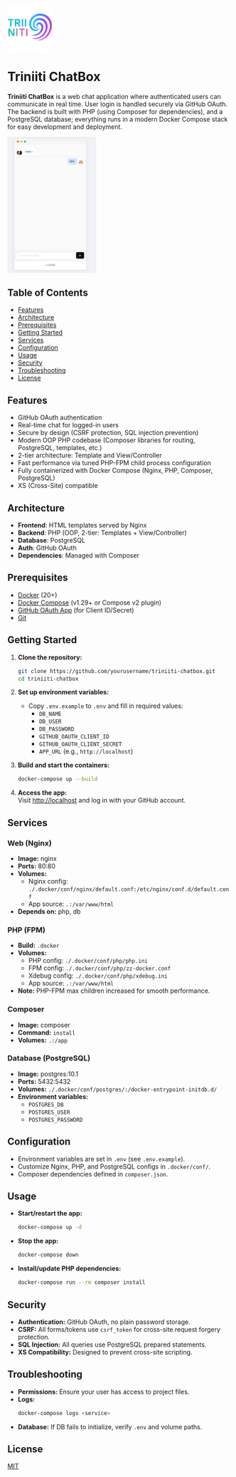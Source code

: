 <img src="public/assets/img/logo_light.png" alt="Project Logo" width="100"/>


# Triniiti ChatBox

**Triniiti ChatBox** is a web chat application where authenticated users can communicate in real time. User login is handled securely via GitHub OAuth. The backend is built with PHP (using Composer for dependencies), and a PostgreSQL database; everything runs in a modern Docker Compose stack for easy development and deployment.

<img src="public/assets/img/chat.png" alt="Project Logo" width="200"/>

## Table of Contents

- [Features](#features)
- [Architecture](#architecture)
- [Prerequisites](#prerequisites)
- [Getting Started](#getting-started)
- [Services](#services)
- [Configuration](#configuration)
- [Usage](#usage)
- [Security](#security)
- [Troubleshooting](#troubleshooting)
- [License](#license)

## Features

- GitHub OAuth authentication
- Real-time chat for logged-in users
- Secure by design (CSRF protection, SQL injection prevention)
- Modern OOP PHP codebase (Composer libraries for routing, PostgreSQL, templates, etc.)
- 2-tier architecture: Template and View/Controller
- Fast performance via tuned PHP-FPM child process configuration
- Fully containerized with Docker Compose (Nginx, PHP, Composer, PostgreSQL)
- XS (Cross-Site) compatible

## Architecture

- **Frontend**: HTML templates served by Nginx
- **Backend**: PHP (OOP, 2-tier: Templates + View/Controller)
- **Database**: PostgreSQL
- **Auth**: GitHub OAuth
- **Dependencies**: Managed with Composer

## Prerequisites

- [Docker](https://docs.docker.com/get-docker/) (20+)
- [Docker Compose](https://docs.docker.com/compose/) (v1.29+ or Compose v2 plugin)
- [GitHub OAuth App](https://docs.github.com/en/developers/apps/building-oauth-apps/creating-an-oauth-app) (for Client ID/Secret)
- [Git](https://git-scm.com/)

## Getting Started

1. **Clone the repository:**

   ```sh
   git clone https://github.com/yourusername/triniiti-chatbox.git
   cd triniiti-chatbox
   ```

2. **Set up environment variables:**

   - Copy `.env.example` to `.env` and fill in required values:
     - `DB_NAME`
     - `DB_USER`
     - `DB_PASSWORD`
     - `GITHUB_OAUTH_CLIENT_ID`
     - `GITHUB_OAUTH_CLIENT_SECRET`
     - `APP_URL` (e.g., `http://localhost`)

3. **Build and start the containers:**

   ```sh
   docker-compose up --build
   ```

4. **Access the app:**  
   Visit [http://localhost](http://localhost) and log in with your GitHub account.

## Services

### Web (Nginx)

- **Image:** nginx
- **Ports:** 80:80
- **Volumes:**
  - Nginx config: `./.docker/conf/nginx/default.conf:/etc/nginx/conf.d/default.conf`
  - App source: `.:/var/www/html`
- **Depends on:** php, db

### PHP (FPM)

- **Build:** `.docker`
- **Volumes:**
  - PHP config: `./.docker/conf/php/php.ini`
  - FPM config: `./.docker/conf/php/zz-docker.conf`
  - Xdebug config: `./.docker/conf/php/xdebug.ini`
  - App source: `.:/var/www/html`
- **Note:** PHP-FPM max children increased for smooth performance.

### Composer

- **Image:** composer
- **Command:** `install`
- **Volumes:** `.:/app`

### Database (PostgreSQL)

- **Image:** postgres:10.1
- **Ports:** 5432:5432
- **Volumes:** `./.docker/conf/postgres/:/docker-entrypoint-initdb.d/`
- **Environment variables:**
  - `POSTGRES_DB`
  - `POSTGRES_USER`
  - `POSTGRES_PASSWORD`

## Configuration

- Environment variables are set in `.env` (see `.env.example`).
- Customize Nginx, PHP, and PostgreSQL configs in `.docker/conf/`.
- Composer dependencies defined in `composer.json`.

## Usage

- **Start/restart the app:**
  ```sh
  docker-compose up -d
  ```
- **Stop the app:**
  ```sh
  docker-compose down
  ```
- **Install/update PHP dependencies:**
  ```sh
  docker-compose run --rm composer install
  ```

## Security

- **Authentication:** GitHub OAuth, no plain password storage.
- **CSRF:** All forms/tokens use `csrf_token` for cross-site request forgery protection.
- **SQL Injection:** All queries use PostgreSQL prepared statements.
- **XS Compatibility:** Designed to prevent cross-site scripting.

## Troubleshooting

- **Permissions:** Ensure your user has access to project files.
- **Logs:**
  ```sh
  docker-compose logs <service>
  ```
- **Database:** If DB fails to initialize, verify `.env` and volume paths.

## License

[MIT](LICENSE)
